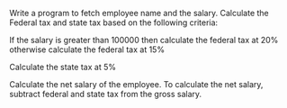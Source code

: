 Write a program to fetch employee name and the salary.  Calculate the Federal tax and state tax based on the following criteria:
 
If the salary is greater than 100000 then calculate the federal tax at 20% otherwise calculate the federal tax at 15%
 
Calculate the state tax at 5%
 
Calculate the net salary of the employee. To calculate the net salary, subtract federal and state tax from the gross salary.
